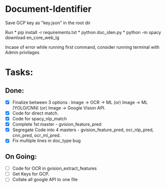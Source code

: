 # Document-Identifier

Save GCP key as "key.json" in the root dir

Run
	* pip install -r requirements.txt
	* python doc_iden.py
	* python -m spacy download en_core_web_lg

Incase of error while running first command, consider running terminal with Admin privilages


# Tasks:

## Done:
- [x] Finalize between 3 options : Image -> OCR -> ML (or) Image -> ML (YOLO/CNN) (or) Image -> Google Vision API.
- [X] Code for direct match.
- [X] Code for spacy_nlp_match
- [X] Complete 1st master - gvision_feature_pred 
- [X] Segregate Code into 4 masters - gvision_feature_pred, ocr_nlp_pred, cnn_pred, ocr_ml_pred.
- [X] Fix multiple lines in doc_type bug

## On Going:
- [ ] Code for OCR in gvision_extract_features
- [ ] Get Keys for GCP.
- [ ] Collate all google API to one file